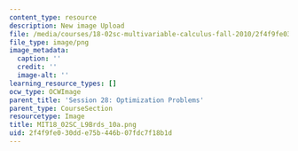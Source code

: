 ```yaml
---
content_type: resource
description: New image Upload
file: /media/courses/18-02sc-multivariable-calculus-fall-2010/2f4f9fe030dde75b446b07fdc7f18b1d_MIT18_02SC_L9Brds_10a.png
file_type: image/png
image_metadata:
  caption: ''
  credit: ''
  image-alt: ''
learning_resource_types: []
ocw_type: OCWImage
parent_title: 'Session 28: Optimization Problems'
parent_type: CourseSection
resourcetype: Image
title: MIT18_02SC_L9Brds_10a.png
uid: 2f4f9fe0-30dd-e75b-446b-07fdc7f18b1d
---
```


